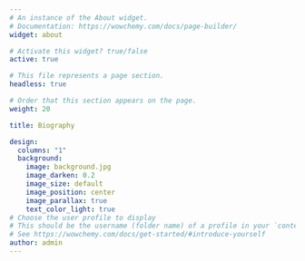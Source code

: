 ```yaml
---
# An instance of the About widget.
# Documentation: https://wowchemy.com/docs/page-builder/
widget: about

# Activate this widget? true/false
active: true

# This file represents a page section.
headless: true

# Order that this section appears on the page.
weight: 20

title: Biography

design:
  columns: "1"
  background: 
    image: background.jpg
    image_darken: 0.2
    image_size: default
    image_position: center
    image_parallax: true
    text_color_light: true
# Choose the user profile to display
# This should be the username (folder name) of a profile in your `content/authors/` folder.
# See https://wowchemy.com/docs/get-started/#introduce-yourself
author: admin
---
```


